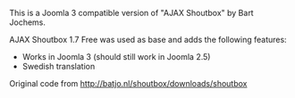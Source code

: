 This is a Joomla 3 compatible version of "AJAX Shoutbox" by Bart Jochems.

AJAX Shoutbox 1.7 Free was used as base and adds the following features:
* Works in Joomla 3 (should still work in Joomla 2.5)
* Swedish translation

Original code from http://batjo.nl/shoutbox/downloads/shoutbox
